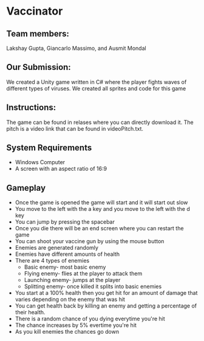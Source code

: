 # Vaccinator
## Team members:
Lakshay Gupta, Giancarlo Massimo, and Ausmit Mondal
## Our Submission:
We created a Unity game written in C# where the player fights waves of different types of viruses. We created all sprites and code for this game
## Instructions:
The game can be found in relases where you can directly download it. The pitch is a video link that can be found in videoPitch.txt.
## System Requirements
* Windows Computer
* A screen with an aspect ratio of 16:9
## Gameplay
- Once the game is opened the game will start and it will start out slow
- You move to the left with the a key and you move to the left with the d key
- You can jump by pressing the spacebar
- Once you die there will be an end screen where you can restart the game
- You can shoot your vaccine gun by using the mouse button
- Enemies are generated randomly
- Enemies have different amounts of health
- There are 4 types of enemies
  - Basic enemy- most basic enemy
  - Flying enemy- flies at the player to attack them
  - Launching enemy- jumps at the player
  - Splitting enemy- once killed it splits into basic enemies
- You start at a 100% health then you get hit for an amount of damage that varies depending on the enemy that was hit
- You can get health back by killing an enemy and getting a percentage of their health.
- There is a random chance of you dying everytime you're hit
- The chance increases by 5% evertime you're hit
- As you kill enemies the chances go down
